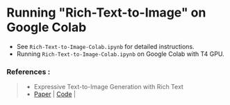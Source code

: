 # Running "Rich-Text-to-Image" on Google Colab  

* See `Rich-Text-to-Image-Colab.ipynb` for detailed instructions.  
* Running `Rich-Text-to-Image-Colab.ipynb` on Google Colab with T4 GPU.


### References :   
> * Expressive Text-to-Image Generation with Rich Text  
> * [Paper](https://arxiv.org/abs/2304.06720) | [Code](https://github.com/songweige/rich-text-to-image) |

